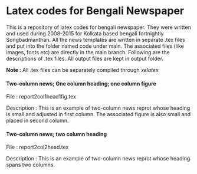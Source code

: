 # Latex codes for Bengali Newspaper
This is a repository of latex codes for bengali newspaper. They were written and used during 2008-2015 for Kolkata based bengali fortnightly Songbadmanthan. All the news templates are written in separate .tex files and put into the folder named code under main. The associated files (like images, fonts etc) are directly in the main branch. Following are the descriptions of .tex files. All output files are kept in output folder.

<b> Note : </b> All .tex files can be separately compiled through <i> xelatex </i>

#### Two-column news; One column heading; one column figure

File : report2col1head1fig.tex 

Description : This is an example of two-column news reprot whose heading is small and adjusted in first column. The associated figure is also small and placed in second column. 

#### Two-column news; two column heading

File : report2col2head.tex 

Description : This is an example of two-column news reprot whose heading spans two columns.  
